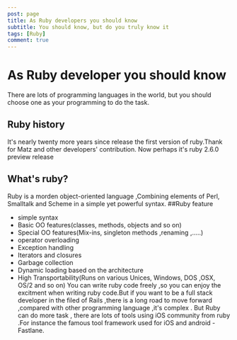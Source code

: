 ```yaml
---
post: page
title: As Ruby developers you should know
subtitle: You should know, but do you truly know it
tags: [Ruby]
comment: true
---
```

# As Ruby developer you should know 


There are lots of programming languages in the world, but you should choose one as your programming to do the task.
## Ruby history 
It's nearly twenty more years since release the first version of ruby.Thank for Matz and other developers' contribution.
Now perhaps it's ruby 2.6.0 preview release 
## What's ruby?
Ruby is a  morden object-oriented language ,Combining elements of Perl, Smalltalk  and Scheme in a simple yet powerful syntax.
##Ruby feature 
* simple syntax
* Basic OO features(classes, methods, objects  and  so on)
* Special OO features(Mix-ins, singleton methods ,renaming  ,.....)
* operator overloading 
* Exception handling 
* Iterators and closures
* Garbage collection
* Dynamic loading based on the architecture 
* High Transportability(Runs on various Unices, Windows, DOS ,OSX, OS/2 and so on)
You can write ruby code freely ,so you can enjoy the excitment when writing ruby code.But if you want to be a full stack developer in the filed of Rails ,there is a long road to move forward ,compared with other programming language ,it's complex .
But Ruby can do more task , there are lots of tools using iOS community from ruby .For instance the famous tool framework used for iOS and android -Fastlane.
     

